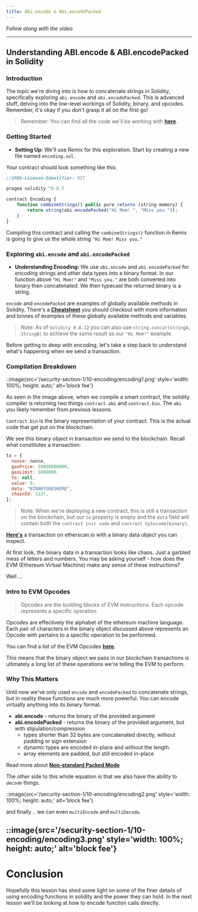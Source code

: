 ```yaml
---
title: Abi.encode & Abi.encodePacked
---
```


_Follow along with the video_

---

## Understanding ABI.encode & ABI.encodePacked in Solidity

### Introduction

The topic we're diving into is how to concatenate strings in Solidity, specifically exploring `abi.encode` and `abi.encodePacked`. This is advanced stuff, delving into the low-level workings of Solidity, binary, and opcodes. Remember, it's okay if you don't grasp it all on the first go!

> Remember: You can find all the code we'll be working with [**here**](https://github.com/PatrickAlphaC/hardhat-nft-fcc/tree/main/contracts/sublesson).

### Getting Started

- **Setting Up:** We'll use Remix for this exploration. Start by creating a new file named `encoding.sol`.

Your contract should look something like this:

```js
//SPDX-License-Identifier: MIT

pragma solidity ^0.8.7

contract Encoding {
    function combineStrings() public pure returns (string memory) {
        return string(abi.encodePacked("Hi Mom! ", "Miss you."));
    }
}
```

Compiling this contract and calling the `combineStrings()` function in Remix is going to give us the whole string `"Hi Mom! Miss you."`

### Exploring `abi.encode` and `abi.encodePacked`

- **Understanding Encoding:** We use `abi.encode` and `abi.encodePacked` for encoding strings and other data types into a binary format. In our function above `"Hi Mom!"` and `"Miss you."` are both converted into binary then concatenated. We then typecast the returned binary is a string.

`encode` and `encodePacked` are examples of globally available methods in Solidity. There's a [**Cheatsheet**](https://docs.soliditylang.org/en/latest/cheatsheet.html) you should checkout with more information and tonnes of examples of these globally available methods and variables.

> Note: As of `Solidity 0.8.12` you can also use `string.concat(stringA, StringB)` to achieve the same result as our `"Hi Mom!"` example.

Before getting to deep with encoding, let's take a step back to understand what's happening when we send a transaction.

### Compilation Breakdown

::image{src='/security-section-1/10-encoding/encoding1.png' style='width: 100%; height: auto;' alt='block fee'}

As seen in the image above, when we compile a smart contract, the solidity compiler is returning two things `contract.abi` and `contract.bin`. The `abi` you likely remember from previous lessons.

`Contract.bin` is the binary representation of your contract. This is the actual code that get put on the blockchain.

We see this binary object in transaction we send to the blockchain. Recall what constitutes a transaction:

```js
tx = {
  nonce: nonce,
  gasPrice: 10000000000,
  gasLimit: 1000000,
  to: null,
  value: 0,
  data: "BINARYGOESHERE",
  chainId: 1337,
};
```

> Note: When we're deploying a new contract, this is still a transaction on the blockchain, but our `to` property is empty and the `data` field will contain both the `contract init code` and `contract bytecode(binary)`.

[**Here's**](https://etherscan.io/tx/0x112133a0a74af775234c077c397c8b75850ceb61840b33b23ae06b753da40490) a transaction on etherscan.io with a binary data object you can inspect.

At first look, the binary data in a transaction looks like chaos. Just a garbled mess of letters and numbers. You may be asking yourself - how does the EVM (Ethereum Virtual Machine) make any sense of these instructions?

Well ...

### Intro to EVM Opcodes

> Opcodes are the building blocks of EVM instructions. Each opcode represents a specific operation.

Opcodes are effectively the alphabet of the ethereum machine language. Each pair of characters in the binary object discussed above represents an Opcode with pertains to a specific operation to be performed.

You can find a list of the EVM Opcodes [**here**](https://www.evm.codes/?fork=shanghai).

This means that the binary object we pass in our blockchain transactions is ultimately a long list of these operations we're telling the EVM to perform.

### Why This Matters

Until now we've only used `encode` and `encodePacked` to concatenate strings, but in reality these functions are much more powerful. You can encode virtually anything into its binary format.

- **abi.encode** - returns the binary of the provided argument
- **abi.encodePacked** - returns the binary of the provided argument, but with stipulation/compression
  - types shorter than 32 bytes are concatenated directly, without padding or sign extension
  - dynamic types are encoded in-place and without the length.
  - array elements are padded, but still encoded in-place

Read more about [**Non-standard Packed Mode**](https://docs.soliditylang.org/en/latest/abi-spec.html#abi-packed-mode)

The other side to this whole equation is that we also have the ability to _`decode`_ things.

::image{src='/security-section-1/10-encoding/encoding2.png' style='width: 100%; height: auto;' alt='block fee'}

and finally .. we can even `multiEncode` and `multiDecode`.

## ::image{src='/security-section-1/10-encoding/encoding3.png' style='width: 100%; height: auto;' alt='block fee'}

# Conclusion

Hopefully this lesson has shed some light on some of the finer details of using encoding functions in solidity and the power they can hold. In the next lesson we'll be looking at how to encode function calls directly.
